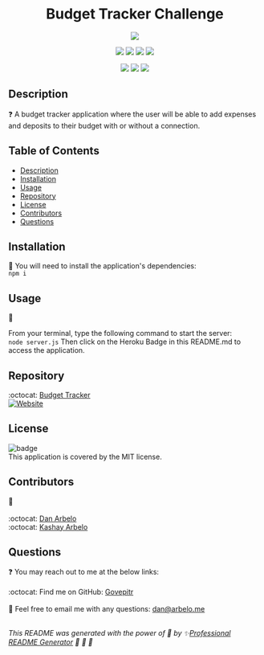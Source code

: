 <h1 align="center"> Budget Tracker Challenge </h1>
  
  <p align="center">
    <img src="https://img.shields.io/badge/license-MIT-success" />
  </p>  
  
  <p align="center">
    <img src="https://img.shields.io/github/repo-size/Govepitr/BudgetTrackerChallenge?style=plastic" />
    <img src="https://img.shields.io/github/languages/count/Govepitr/BudgetTrackerChallenge?style=plastic" />
    <img src="https://img.shields.io/github/languages/top/Govepitr/BudgetTrackerChallenge?style=plastic" />
    <img src="https://img.shields.io/github/last-commit/Govepitr/BudgetTrackerChallenge?style=plastic" />
  </p>

   <p align="center">
    <img src="https://img.shields.io/badge/Javascript-yellow" />    
    <img src="https://img.shields.io/badge/-MongoDB-green" />
    <img src="https://img.shields.io/badge/-Mongoose-crimson" />      
  </p>
  
  ## Description
  ❓  A budget tracker application where the user will be able to add expenses and deposits to their budget with or without a connection. 

  


  ## Table of Contents
  - [Description](#description)
  - [Installation](#installation)
  - [Usage](#usage)
  - [Repository](#repository)
  - [License](#license)
  - [Contributors](#contributors)  
  - [Questions](#questions)

  ## Installation
  🚨 You will need to install the application's dependencies:
  <br /> `npm i` <br />

  
  ## Usage
  🚀<br/>
  
   From your terminal, type the following command to start the server:
   <br />
   `node server.js`
   Then click on the Heroku Badge in this README.md to access the application.

  ## Repository
  :octocat: [Budget Tracker](https://github.com/Govepitr/BudgetTrackerChallenge)<br/>
  [![Website](https://img.shields.io/website?down_color=purple&down_message=red&label=Heroku&style=plastic&up_color=purple&up_message=Budget%20Tracker&url=https%3A%2F%2Fsalty-oasis-21083.herokuapp.com%2F)](https://salty-oasis-21083.herokuapp.com/)

  ## License
  ![badge](https://img.shields.io/badge/license-MIT-success)
  <br />
  This application is covered by the MIT license.

  ## Contributors
  👥 <br />
  <br/>
  :octocat: [Dan Arbelo](https://github.com/govepitr)<br />
  :octocat: [Kashay Arbelo](https://github.com/KashCodes)<br />


  

  ## Questions
  :question: You may reach out to me at the below links:<br />
    <br />
    :octocat: Find me on GitHub: [Govepitr](https://github.com/Govepitr)<br />
    <br />
    📜 Feel free to email me with any questions: dan@arbelo.me<br /><br />

  _This README was generated with the power of 💞 by ✨[Professional README Generator](https://github.com/Govepitr/ProfessionalREADMEGenerator) 🤘 🤘 🤘_